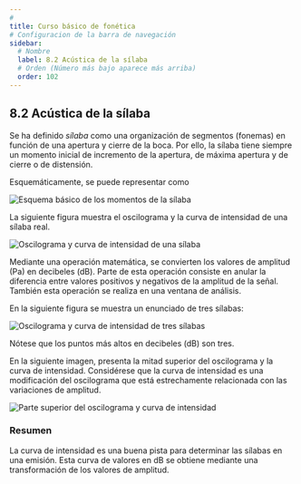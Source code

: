 ```yaml
---
# 
title: Curso básico de fonética
# Configuracion de la barra de navegación
sidebar:
  # Nombre
  label: 8.2 Acústica de la sílaba
  # Orden (Número más bajo aparece más arriba)
  order: 102
---
```

## 8.2 Acústica de la sílaba

Se ha definido *sílaba* como una organización de segmentos (fonemas) en función de una apertura y cierre de la boca. Por ello, la sílaba tiene siempre un momento inicial de incremento de la apertura, de máxima apertura y de cierre o de distensión.

Esquemáticamente, se puede representar como

![Esquema básico de los momentos de la sílaba](/imagenes/esquema_silabico_articulatorio_basico.png)

La siguiente figura muestra el oscilograma y la curva de intensidad de una sílaba real.

![Oscilograma y curva de intensidad de una sílaba](/imagenes/oscilograma_db_silaba.png)

Mediante una operación matemática, se convierten los valores de amplitud (Pa) en decibeles (dB). Parte de esta operación consiste en anular la diferencia entre valores positivos y negativos de la amplitud de la señal. También esta operación se realiza en una ventana de análisis.


En la siguiente figura se muestra un enunciado de tres sílabas:

![Oscilograma y curva de intensidad de tres sílabas](/imagenes/ejemplo_3_silabas_intensidad.png)

Nótese que los puntos más altos en decibeles (dB) son tres.

En la siguiente imagen, presenta la mitad superior del oscilograma y la curva de intensidad. Considérese que la curva de intensidad es una modificación del oscilograma que está estrechamente relacionada con las variaciones de amplitud.

![Parte superior del oscilograma y curva de intensidad](/imagenes/medio_oscilograma_c_intensidad.png)



### Resumen

La curva de intensidad es una buena pista para determinar las sílabas en una emisión. Esta curva de valores en dB se obtiene mediante una transformación de los valores de amplitud.
